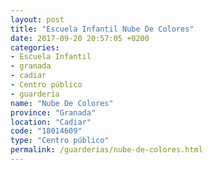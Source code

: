 ```yaml
---
layout: post
title: "Escuela Infantil Nube De Colores"
date: 2017-09-20 20:57:05 +0200
categories:
- Escuela Infantil
- granada
- cadiar
- Centro público
- guarderia
name: "Nube De Colores"
province: "Granada"
location: "Cadiar"
code: "18014609"
type: "Centro público"
permalink: /guarderias/nube-de-colores.html
---
```

